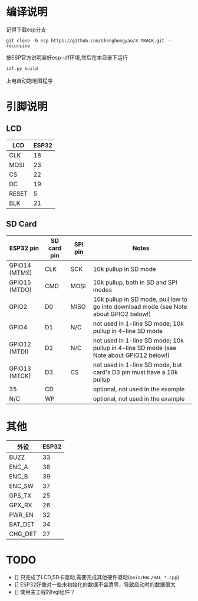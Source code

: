 # 编译说明
记得下载esp分支
```
git clone -b esp https://github.com/chenghongyao/X-TRACK.git --recursive
```

按ESP官方说明装好esp-idf环境,然后在本目录下运行
```BASH
idf.py build
```
上电自动跑地图程序




# 引脚说明
## LCD
 LCD    | ESP32 
--------|-----
 CLK    | 18 
 MOSI   | 23
 CS     | 22 
 DC     | 19
 RESET  | 5 
 BLK    | 21 

## SD Card

ESP32 pin     | SD card pin | SPI pin | Notes
--------------|-------------|---------|------------
GPIO14 (MTMS) | CLK         | SCK     | 10k pullup in SD mode
GPIO15 (MTDO) | CMD         | MOSI    | 10k pullup, both in SD and SPI modes
GPIO2         | D0          | MISO    | 10k pullup in SD mode, pull low to go into download mode (see Note about GPIO2 below!)
GPIO4         | D1          | N/C     | not used in 1-line SD mode; 10k pullup in 4-line SD mode
GPIO12 (MTDI) | D2          | N/C     | not used in 1-line SD mode; 10k pullup in 4-line SD mode (see Note about GPIO12 below!)
GPIO13 (MTCK) | D3          | CS      | not used in 1-line SD mode, but card's D3 pin must have a 10k pullup
35           | CD          |         | optional, not used in the example
N/C           | WP          |         | optional, not used in the example


# 其他
外设    | ESP32
--------|------
BUZZ    | 33
ENC_A   | 38
ENC_B   | 39
ENC_SW  | 37
GPS_TX  | 25
GPX_RX  | 26
PWR_EN  | 32
BAT_DET | 34
CHG_DET | 27



# TODO
- [] 只完成了LCD,SD卡驱动,需要完成其他硬件驱动(`main/HAL/HAL_*.cpp`)
- [] ESP32好像对一些未初始化的数据不会清零，导致启动时的数据很大
- [] 使用主工程的lvgl组件？

